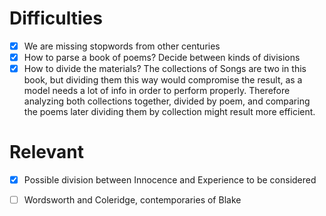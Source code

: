 # Difficulties
- [x] We are missing stopwords from other centuries
- [x] How to parse a book of poems? Decide between kinds of divisions
- [x] How to divide the materials? The collections of Songs are two in this book, 
but dividing them this way would compromise the result, as a model needs a lot of info in order to perform properly.
Therefore analyzing both collections together, divided by poem, and comparing the poems later
dividing them by collection might result more efficient.

# Relevant
- [x] Possible division between Innocence and Experience to be considered
- [ ] Wordsworth and Coleridge, contemporaries of Blake


